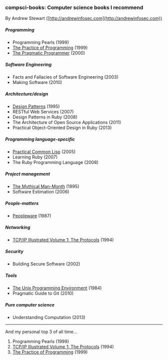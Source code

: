 
### compsci-books: Computer science books I recommend

By Andrew Stewart ([http://andrewinfosec.com](http://andrewinfosec.com))

##### Programming

* Programming Pearls (1999)
* [The Practice of Programming](https://en.wikipedia.org/wiki/The_Practice_of_Programming) (1999)
* [The Pragmatic Programmer](https://en.wikipedia.org/wiki/The_Pragmatic_Programmer) (2000)

##### Software Engineering

* Facts and Fallacies of Software Engineering (2003)
* Making Software (2010)

##### Architecture/design

* [Design Patterns](https://en.wikipedia.org/wiki/Design_Patterns) (1995)
* RESTful Web Services (2007)
* Design Patterns in Ruby (2008)
* The Architecture of Open Source Applications (2011)
* Practical Object-Oriented Design in Ruby (2013)

##### Programming language-specific

* [Practical Common Lisp](https://en.wikipedia.org/wiki/Practical_Common_Lisp) (2005)
* Learning Ruby (2007)
* The Ruby Programming Language (2008)

##### Project management

* [The Mythical Man-Month](https://en.wikipedia.org/wiki/The_Mythical_Man-Month) (1995)
* Software Estimation (2006)

##### People-matters

* [Peopleware](https://en.wikipedia.org/wiki/Peopleware:_Productive_Projects_and_Teams) (1987)

##### Networking

* [TCP/IP Illustrated Volume 1: The Protocols](https://en.wikipedia.org/wiki/TCP/IP_Illustrated) (1994)

##### Security

* Building Secure Software (2002)

##### Tools

* [The Unix Programming Environment](https://en.wikipedia.org/wiki/The_Unix_Programming_Environment) (1984)
* Pragmatic Guide to Git (2010)

##### Pure computer science

* Understanding Computation (2013)

---

And my personal top 3 of all time...

1. Programming Pearls (1999)
2. [TCP/IP Illustrated Volume 1: The Protocols](https://en.wikipedia.org/wiki/TCP/IP_Illustrated) (1994)
3. [The Practice of Programming](https://en.wikipedia.org/wiki/The_Practice_of_Programming) (1999)

